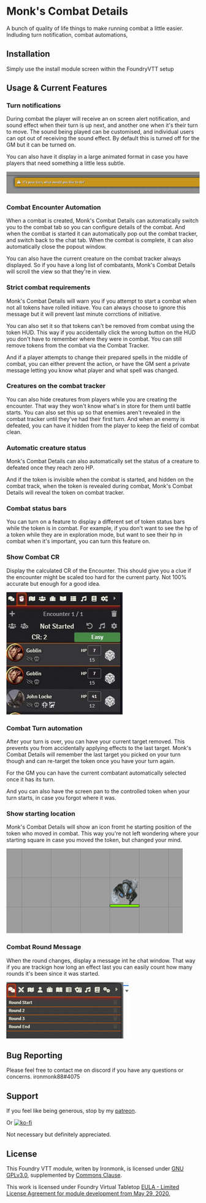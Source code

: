 # Monk's Combat Details
A bunch of quality of life things to make running combat a little easier.  Indluding turn notification, combat automations, 

## Installation
Simply use the install module screen within the FoundryVTT setup

## Usage & Current Features
### Turn notifications
During combat the player will receive an on screen alert notification, and sound effect when their turn is up next, and another one when it's their turn to move.  The sound being played can be customised, and individual users can opt out of receiving the sound effect.  By default this is turned off for the GM but it can be turned on.

You can also have it display in a large animated format in case you have players that need something a little less subtle.

![monks-combat-details](/screenshots/your-turn.png)

### Combat Encounter Automation
When a combat is created, Monk's Combat Details can automatically switch you to the combat tab so you can configure details of the combat.  And when the combat is started it can automatically pop out the combat tracker, and switch back to the chat tab.  When the combat is complete, it can also automatically close the popout window.

You can also have the current creature on the combat tracker always displayed.  So if you have a long list of combatants, Monk's Combat Details will scroll the view so that they're in view.

### Strict combat requirements
Monk's Combat Details will warn you if you attempt to start a combat when not all tokens have rolled initiave.  You can always choose to ignore this message but it will prevent last minute corrctions of initiative.

You can also set it so that tokens can't be removed from combat using the token HUD.  This way if you accidentally click the wrong button on the HUD you don't have to remember where they were in combat.  You can still remove tokens from the combat via the Combat Tracker.

And if a player attempts to change their prepared spells in the middle of combat, you can either prevent the action, or have the GM sent a private message letting you know what player and what spell was changed.

### Creatures on the combat tracker
You can also hide creatures from players while you are creating the encounter.  That way they won't know what's in store for them until battle starts.  You can also set this up so that enemies aren't revealed in the combat tracker until they've had their first turn.  And when an enemy is defeated, you can have it hidden from the player to keep the field of combat clean.

### Automatic creature status
Monk's Combat Details can also automatically set the status of a creature to defeated once they reach zero HP.

And if the token is invisible when the combat is started, and hidden on the combat track, when the token is revealed during combat, Monk's Combat Details will reveal the token on combat tracker.

### Combat status bars
You can turn on a feature to display a different set of token status bars while the token is in combat.  For example, if you don't want to see the hp of a token while they are in exploration mode, but want to see their hp in combat when it's important, you can turn this feature on.

### Show Combat CR
Display the calculated CR of the Encounter.  This should give you a clue if the encounter might be scaled too hard for the current party.  Not 100% accurate but enough for a good idea.

![monks-combat-details](/screenshots/ShowCombatCR.webp)

### Combat Turn automation
After your turn is over, you can have your current target removed.  This prevents you from accidentally applying effects to the last target.  Monk's Combat Details will remember the last target you picked on your turn though and can re-target the token once you have your turn again.

For the GM you can have the current combatant automatically selected once it has its turn.

And you can also have the screen pan to the controlled token when your turn starts, in case you forgot where it was.

### Show starting location
Monk's Combat Details will show an icon fromt he starting position of the token who moved in combat.  This way you're not left wondering where your starting square in case you moved the token, but changed your mind.

![monks-combat-details](/screenshots/PreviousPosition.gif)

### Combat Round Message
When the round changes, display a message int he chat window.  That way if you are trackign how long an effect last you can easily count how many rounds it's been since it was started.

![monks-combat-details](/screenshots/CombatRound.png)

## Bug Reporting
Please feel free to contact me on discord if you have any questions or concerns. ironmonk88#4075

## Support

If you feel like being generous, stop by my <a href="https://www.patreon.com/ironmonk">patreon</a>.

Or [![ko-fi](https://ko-fi.com/img/githubbutton_sm.svg)](https://ko-fi.com/R6R7BH5MT)

Not necessary but definitely appreciated.

## License
This Foundry VTT module, writen by Ironmonk, is licensed under [GNU GPLv3.0](https://www.gnu.org/licenses/gpl-3.0.en.html), supplemented by [Commons Clause](https://commonsclause.com/).

This work is licensed under Foundry Virtual Tabletop <a href="https://foundryvtt.com/article/license/">EULA - Limited License Agreement for module development from May 29, 2020.</a>
